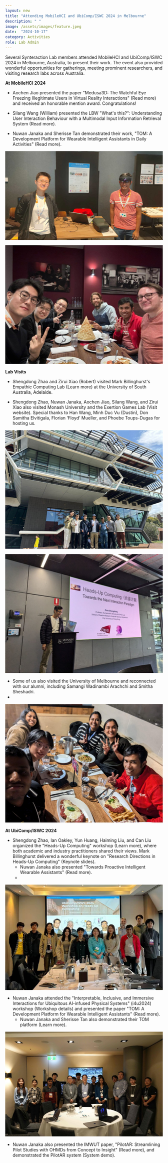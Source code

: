 ```yaml
---
layout: new
title: "Attending MobileHCI and UbiComp/ISWC 2024 in Melbourne"
description: " "
image: /assets/images/feature.jpeg
date:  "2024-10-17"
category: Activities
role: Lab Admin
---
```

Several Synteraction Lab members attended MobileHCI and UbiComp/ISWC 2024 in Melbourne, Australia, to present their work. The event also provided wonderful opportunities for gatherings, meeting prominent researchers, and visiting research labs across Australia.

**At MobileHCI 2024**
- Aochen Jiao presented the paper "Medusa3D: The Watchful Eye Freezing Illegitimate Users in Virtual Reality Interactions" (Read more) and received an honorable mention award. Congratulations!

- Silang Wang (William) presented the LBW "What's this?": Understanding User Interaction Behaviour with a Multimodal Input Information Retrieval System (Read more).

- Nuwan Janaka and Sherisse Tan demonstrated their work, "TOM: A Development Platform for Wearable Intelligent Assistants in Daily Activities" (Read more).
  
![-](/assets/images/2.jpg "-")

![-](/assets/images/5.jpg "-")


**Lab Visits**

- Shengdong Zhao and Zirui Xiao (Robert) visited Mark Billinghurst's Empathic Computing Lab (Learn more) at the University of South Australia, Adelaide.

- Shengdong Zhao, Nuwan Janaka, Aochen Jiao, Silang Wang, and Zirui Xiao also visited Monash University and the Exertion Games Lab (Visit website). Special thanks to Han Wang, Minh Duc Vu (Dustin), Don Samitha Elvitigala, Florian ‘Floyd’ Mueller, and Phoebe Toups-Dugas for hosting us.
  
![-](/assets/images/lab-visit.jpg "-")

![-](/assets/images/3.jpg "-")

- Some of us also visited the University of Melbourne and reconnected with our alumni, including Samangi Wadinambi Arachchi and Smitha Sheshadri.
- 
![-](/assets/images/4.jpg "-")


**At UbiComp/ISWC 2024**

- Shengdong Zhao, Ian Oakley, Yun Huang, Haiming Liu, and Can Liu organized the "Heads-Up Computing" workshop (Learn more), where both academic and industry practitioners shared their views. Mark Billinghurst delivered a wonderful keynote on "Research Directions in Heads-Up Computing" (Keynote slides).
  - Nuwan Janaka also presented "Towards Proactive Intelligent Wearable Assistants" (Read more).
  - 
![-](/assets/images/workshop_headsup.jpg "-")

- Nuwan Janaka attended the "Interpretable, Inclusive, and Immersive Interactions for Ubiquitous AI-infused Physical Systems" (i4u2024) workshop (Workshop details) and presented the paper "TOM: A Development Platform for Wearable Intelligent Assistants" (Read more).
  - Nuwan Janaka and Sherisse Tan also demonstrated their TOM platform (Learn more).
    
![-](/assets/images/workshop_4iu.jpg "-")

- Nuwan Janaka also presented the IMWUT paper, "PilotAR: Streamlining Pilot Studies with OHMDs from Concept to Insight" (Read more), and demonstrated the PilotAR system (System demo).
